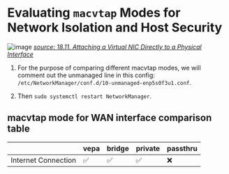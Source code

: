 # Evaluating `macvtap` Modes for Network Isolation and Host Security
![image](https://access.redhat.com/webassets/avalon/d/Red_Hat_Enterprise_Linux-6-Virtualization_Administration_Guide-en-US/images/cd8ec3282ce056149aee12728b14312b/macvtap_modes-Private.png)
[*source: 18.11. Attaching a Virtual NIC Directly to a Physical Interface*](https://docs.redhat.com/en/documentation/red_hat_enterprise_linux/6/html/virtualization_administration_guide/sect-attch-nic-physdev)
1. For the purpose of comparing different macvtap modes, we will comment out the unmanaged line in this config: `/etc/NetworkManager/conf.d/10-unmanaged-enp5s0f3u1.conf`.

2. Then `sudo systemctl restart NetworkManager`.

## macvtap mode for WAN interface comparison table

|    | vepa | bridge | private | passthru |
|:--|:-----|:-------|:--------|:-------- |
| Internet Connection | ✅ | ✅ | ✅ | ❌ |
